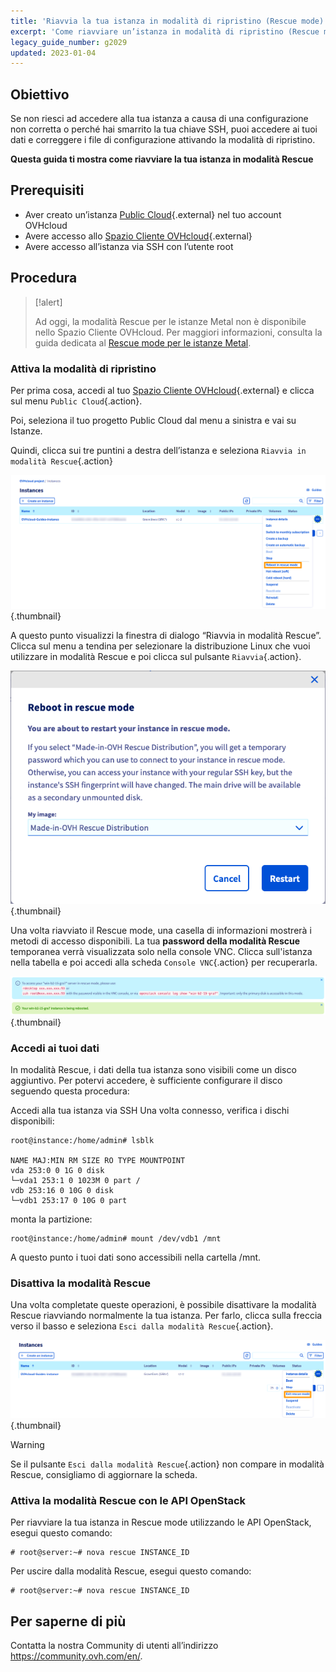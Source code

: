 ```yaml
---
title: 'Riavvia la tua istanza in modalità di ripristino (Rescue mode)'
excerpt: 'Come riavviare un’istanza in modalità di ripristino (Rescue mode)'
legacy_guide_number: g2029
updated: 2023-01-04
---
```


## Obiettivo

Se non riesci ad accedere alla tua istanza a causa di una configurazione non corretta o perché hai smarrito la tua chiave SSH, puoi accedere ai tuoi dati e correggere i file di configurazione attivando la modalità di ripristino. 

**Questa guida ti mostra come riavviare la tua istanza in modalità Rescue**

## Prerequisiti

* Aver creato un’istanza [Public Cloud](https://www.ovhcloud.com/it/public-cloud/){.external} nel tuo account OVHcloud
* Avere accesso allo [Spazio Cliente OVHcloud](https://www.ovh.com/auth/?action=gotomanager&from=https://www.ovh.it/&ovhSubsidiary=it){.external}
* Avere accesso all’istanza via SSH con l’utente root

## Procedura

> [!alert]
>
> Ad oggi, la modalità Rescue per le istanze Metal non è disponibile nello Spazio Cliente OVHcloud. Per maggiori informazioni, consulta la guida dedicata al [Rescue mode per le istanze Metal](/pages/public_cloud/compute/rescue_mode_metal_instance).

### Attiva la modalità di ripristino

Per prima cosa, accedi al tuo [Spazio Cliente OVHcloud](https://www.ovh.com/auth/?action=gotomanager&from=https://www.ovh.it/&ovhSubsidiary=it){.external} e clicca sul menu `Public Cloud`{.action}.

Poi, seleziona il tuo progetto Public Cloud dal menu a sinistra e vai su Istanze.

Quindi, clicca sui tre puntini a destra dell’istanza e seleziona `Riavvia in modalità Rescue`{.action}

![Spazio Cliente](images/rescue2022.png){.thumbnail}

A questo punto visualizzi la finestra di dialogo “Riavvia in modalità Rescue”. Clicca sul menu a tendina per selezionare la distribuzione Linux che vuoi utilizzare in modalità Rescue e poi clicca sul pulsante `Riavvia`{.action}.

![Spazio Cliente](images/rescue2.png){.thumbnail}

Una volta riavviato il Rescue mode, una casella di informazioni mostrerà i metodi di accesso disponibili. La tua **password della modalità Rescue** temporanea verrà visualizzata solo nella console VNC. Clicca sull'istanza nella tabella e poi accedi alla scheda `Console VNC`{.action} per recuperarla.

![Spazio Cliente](images/rescuedata.png){.thumbnail}

### Accedi ai tuoi dati

In modalità Rescue, i dati della tua istanza sono visibili come un disco aggiuntivo.  Per potervi accedere, è sufficiente configurare il disco seguendo questa procedura:

Accedi alla tua istanza via SSH Una volta connesso, verifica i dischi disponibili:

```
root@instance:/home/admin# lsblk

NAME MAJ:MIN RM SIZE RO TYPE MOUNTPOINT
vda 253:0 0 1G 0 disk
└─vda1 253:1 0 1023M 0 part /
vdb 253:16 0 10G 0 disk
└─vdb1 253:17 0 10G 0 part
```

monta la partizione:

```
root@instance:/home/admin# mount /dev/vdb1 /mnt
```

A questo punto i tuoi dati sono accessibili nella cartella /mnt.

### Disattiva la modalità Rescue

Una volta completate queste operazioni, è possibile disattivare la modalità Rescue riavviando normalmente la tua istanza. Per farlo, clicca sulla freccia verso il basso e seleziona `Esci dalla modalità Rescue`{.action}.

![Spazio Cliente](images/rescueexit2022.png){.thumbnail}

> [!warning]
> Se il pulsante `Esci dalla modalità Rescue`{.action} non compare in modalità Rescue, consigliamo di aggiornare la scheda.
>

### Attiva la modalità Rescue con le API OpenStack

Per riavviare la tua istanza in Rescue mode utilizzando le API OpenStack, esegui questo comando:

```
# root@server:~# nova rescue INSTANCE_ID
```

Per uscire dalla modalità Rescue, esegui questo comando:

```
# root@server:~# nova rescue INSTANCE_ID
```

## Per saperne di più 

Contatta la nostra Community di utenti all’indirizzo <https://community.ovh.com/en/>.